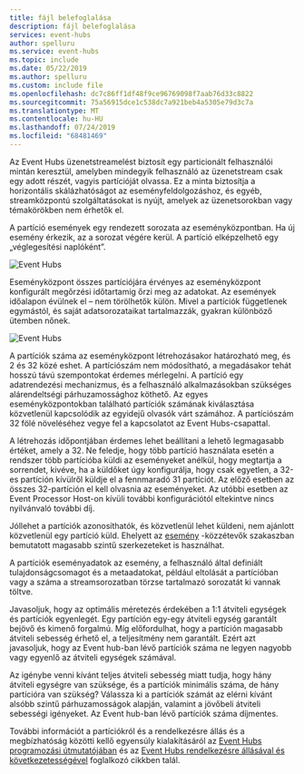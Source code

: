 ```yaml
---
title: fájl belefoglalása
description: fájl belefoglalása
services: event-hubs
author: spelluru
ms.service: event-hubs
ms.topic: include
ms.date: 05/22/2019
ms.author: spelluru
ms.custom: include file
ms.openlocfilehash: dc7c86ff1df48f9ce96769098f7aab76d33c8822
ms.sourcegitcommit: 75a56915dce1c538dc7a921beb4a5305e79d3c7a
ms.translationtype: MT
ms.contentlocale: hu-HU
ms.lasthandoff: 07/24/2019
ms.locfileid: "68481469"
---
```

Az Event Hubs üzenetstreamelést biztosít egy particionált felhasználói mintán keresztül, amelyben mindegyik felhasználó az üzenetstream csak egy adott részét, vagyis partícióját olvassa. Ez a minta biztosítja a horizontális skálázhatóságot az eseményfeldolgozáshoz, és egyéb, streamközpontú szolgáltatásokat is nyújt, amelyek az üzenetsorokban vagy témakörökben nem érhetők el.

A partíció események egy rendezett sorozata az eseményközpontban. Ha új esemény érkezik, az a sorozat végére kerül. A partíció elképzelhető egy „véglegesítési naplóként”.

![Event Hubs](./media/event-hubs-partitions/partition.png)

Eseményközpont összes partíciójára érvényes az eseményközpont konfigurált megőrzési időtartamig őrzi meg az adatokat. Az események időalapon évülnek el – nem törölhetők külön. Mivel a partíciók függetlenek egymástól, és saját adatsorozataikat tartalmazzák, gyakran különböző ütemben nőnek.

![Event Hubs](./media/event-hubs-partitions/multiple-partitions.png)

A partíciók száma az eseményközpont létrehozásakor határozható meg, és 2 és 32 közé eshet. A partíciószám nem módosítható, a megadásakor tehát hosszú távú szempontokat érdemes mérlegelni. A partíció egy adatrendezési mechanizmus, és a felhasználó alkalmazásokban szükséges alárendeltségi párhuzamossághoz köthető. Az egyes eseményközpontokban található partíciók számának kiválasztása közvetlenül kapcsolódik az egyidejű olvasók várt számához. A partíciószám 32 fölé növeléséhez vegye fel a kapcsolatot az Event Hubs-csapattal.

A létrehozás időpontjában érdemes lehet beállítani a lehető legmagasabb értéket, amely a 32. Ne feledje, hogy több partíció használata esetén a rendszer több partícióba küldi az eseményeket anélkül, hogy megtartja a sorrendet, kivéve, ha a küldőket úgy konfigurálja, hogy csak egyetlen, a 32-es partíción kívülről küldje el a fennmaradó 31 partíciót. Az előző esetben az összes 32-partíción el kell olvasnia az eseményeket. Az utóbbi esetben az Event Processor Host-on kívüli további konfigurációtól eltekintve nincs nyilvánvaló további díj.

Jóllehet a partíciók azonosíthatók, és közvetlenül lehet küldeni, nem ajánlott közvetlenül egy partíció küld. Ehelyett az [esemény](../articles/event-hubs/event-hubs-features.md#event-publishers) -közzétevők szakaszban bemutatott magasabb szintű szerkezeteket is használhat. 

A partíciók eseményadatok az esemény, a felhasználó által definiált tulajdonságcsomagot és a metaadatokat, például eltolását a partícióban vagy a száma a streamsorozatban törzse tartalmazó sorozatát ki vannak töltve.

Javasoljuk, hogy az optimális méretezés érdekében a 1:1 átviteli egységek és partíciók egyenlegét. Egy partíción egy-egy átviteli egység garantált bejövő és kimenő forgalmú. Míg előfordulhat, hogy a partíción magasabb átviteli sebesség érhető el, a teljesítmény nem garantált. Ezért azt javasoljuk, hogy az Event hub-ban lévő partíciók száma ne legyen nagyobb vagy egyenlő az átviteli egységek számával.

Az igénybe venni kívánt teljes átviteli sebesség miatt tudja, hogy hány átviteli egységre van szüksége, és a partíciók minimális száma, de hány partícióra van szükség? Válassza ki a partíciók számát az elérni kívánt alsóbb szintű párhuzamosságok alapján, valamint a jövőbeli átviteli sebességi igényeket. Az Event hub-ban lévő partíciók száma díjmentes.

További információt a partíciókról és a rendelkezésre állás és a megbízhatóság közötti kellő egyensúly kialakításáról az [Event Hubs programozási útmutatójában](../articles/event-hubs/event-hubs-programming-guide.md#partition-key) és az [Event Hubs rendelkezésre állásával és következetességével](../articles/event-hubs/event-hubs-availability-and-consistency.md) foglalkozó cikkben talál.
